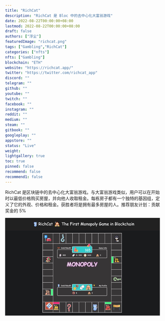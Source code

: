 ```yaml
---
title: "RichCat"
description: "RichCat 是 Bloc 中的去中心化大富翁游戏"
date: 2022-08-22T00:00:00+08:00
lastmod: 2022-08-22T00:00:00+08:00
draft: false
authors: ["浮尘"]
featuredImage: "richcat.png"
tags: ["Gambling","RichCat"]
categories: ["nfts"]
nfts: ["Gambling"]
blockchain: "ETH"
website: "https://richcat.app/"
twitter: "https://twitter.com/richcat_app"
discord: ""
telegram: ""
github: ""
youtube: ""
twitch: ""
facebook: ""
instagram: ""
reddit: ""
medium: ""
steam: ""
gitbook: ""
googleplay: ""
appstore: ""
status: "Live"
weight: 
lightgallery: true
toc: true
pinned: false
recommend: false
recommend1: false
---
```

RichCat 是区块链中的去中心化大富翁游戏。与大富翁游戏类似，用户可以在开始时以最低价格购买房屋，并向他人收取租金。每栋房子都有一个独特的基因组，定义了它的外观、价格和租金。获胜者将是拥有最多房屋的人。推荐朋友计划：贡献奖金的 5%

![32654651](32654651.png)